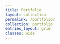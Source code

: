 ```yaml
---
title: Portfolio
layout: collection
permalink: /portfolio/
collection: portfolio
entries_layout: grid
classes: wide
---
```

<!-- This is some test text

This is a second paragraph

# This is a heading

This is a notice
{: .notice--primary} -->